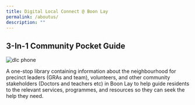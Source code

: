 ```yaml
---
title: Digital Local Connect @ Boon Lay
permalink: /aboutus/
description: ""
---
```

## 3-In-1 Community Pocket Guide
![dlc phone]()



A one-stop library containing information about the neighbourhood for precinct leaders (GRAs and team), volunteers, and other community stakeholders (Doctors and teachers etc) in Boon Lay to help guide residents to the relevant services, programmes, and resources so they can seek the help they need.